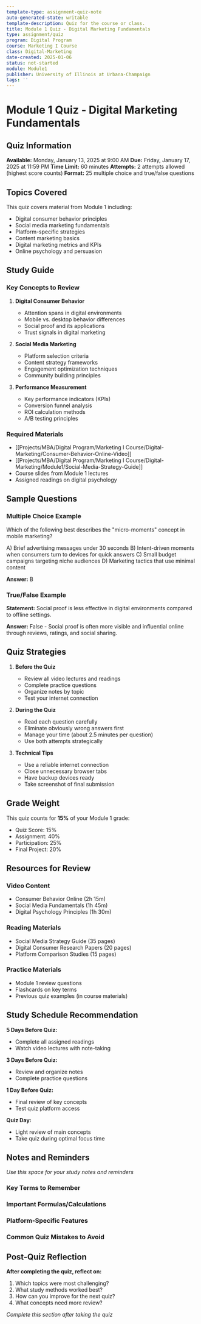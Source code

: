 ```yaml
---
template-type: assignment-quiz-note
auto-generated-state: writable
template-description: Quiz for the course or class.
title: Module 1 Quiz - Digital Marketing Fundamentals
type: assignment/quiz
program: Digital Program
course: Marketing I Course
class: Digital-Marketing
date-created: 2025-01-06
status: not-started
module: Module1
publisher: University of Illinois at Urbana-Champaign
tags: ''
---
```


# Module 1 Quiz - Digital Marketing Fundamentals

## Quiz Information

**Available:** Monday, January 13, 2025 at 9:00 AM
**Due:** Friday, January 17, 2025 at 11:59 PM
**Time Limit:** 60 minutes
**Attempts:** 2 attempts allowed (highest score counts)
**Format:** 25 multiple choice and true/false questions

## Topics Covered

This quiz covers material from Module 1 including:

- Digital consumer behavior principles
- Social media marketing fundamentals
- Platform-specific strategies
- Content marketing basics
- Digital marketing metrics and KPIs
- Online psychology and persuasion

## Study Guide

### Key Concepts to Review

1. **Digital Consumer Behavior**
   - Attention spans in digital environments
   - Mobile vs. desktop behavior differences
   - Social proof and its applications
   - Trust signals in digital marketing

2. **Social Media Marketing**
   - Platform selection criteria
   - Content strategy frameworks
   - Engagement optimization techniques
   - Community building principles

3. **Performance Measurement**
   - Key performance indicators (KPIs)
   - Conversion funnel analysis
   - ROI calculation methods
   - A/B testing principles

### Required Materials

- [[Projects/MBA/Digital Program/Marketing I Course/Digital-Marketing/Consumer-Behavior-Online-Video]]
- [[Projects/MBA/Digital Program/Marketing I Course/Digital-Marketing/Module1/Social-Media-Strategy-Guide]]
- Course slides from Module 1 lectures
- Assigned readings on digital psychology

## Sample Questions

### Multiple Choice Example

Which of the following best describes the "micro-moments" concept in mobile marketing?

A) Brief advertising messages under 30 seconds
B) Intent-driven moments when consumers turn to devices for quick answers
C) Small budget campaigns targeting niche audiences
D) Marketing tactics that use minimal content

**Answer:** B

### True/False Example

**Statement:** Social proof is less effective in digital environments compared to offline settings.

**Answer:** False - Social proof is often more visible and influential online through reviews, ratings, and social sharing.

## Quiz Strategies

1. **Before the Quiz**
   - Review all video lectures and readings
   - Complete practice questions
   - Organize notes by topic
   - Test your internet connection

2. **During the Quiz**
   - Read each question carefully
   - Eliminate obviously wrong answers first
   - Manage your time (about 2.5 minutes per question)
   - Use both attempts strategically

3. **Technical Tips**
   - Use a reliable internet connection
   - Close unnecessary browser tabs
   - Have backup devices ready
   - Take screenshot of final submission

## Grade Weight

This quiz counts for **15%** of your Module 1 grade:

- Quiz Score: 15%
- Assignment: 40%
- Participation: 25%
- Final Project: 20%

## Resources for Review

### Video Content

- Consumer Behavior Online (2h 15m)
- Social Media Fundamentals (1h 45m)
- Digital Psychology Principles (1h 30m)

### Reading Materials

- Social Media Strategy Guide (35 pages)
- Digital Consumer Research Papers (20 pages)
- Platform Comparison Studies (15 pages)

### Practice Materials

- Module 1 review questions
- Flashcards on key terms
- Previous quiz examples (in course materials)

## Study Schedule Recommendation

**5 Days Before Quiz:**

- Complete all assigned readings
- Watch video lectures with note-taking

**3 Days Before Quiz:**

- Review and organize notes
- Complete practice questions

**1 Day Before Quiz:**

- Final review of key concepts
- Test quiz platform access

**Quiz Day:**

- Light review of main concepts
- Take quiz during optimal focus time

## Notes and Reminders

*Use this space for your study notes and reminders*

### Key Terms to Remember

### Important Formulas/Calculations

### Platform-Specific Features

### Common Quiz Mistakes to Avoid

## Post-Quiz Reflection

**After completing the quiz, reflect on:**

1. Which topics were most challenging?
2. What study methods worked best?
3. How can you improve for the next quiz?
4. What concepts need more review?

*Complete this section after taking the quiz*
